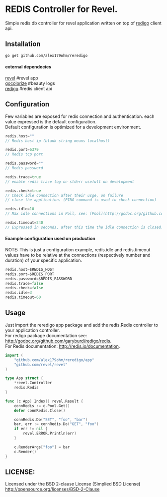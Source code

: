 REDIS Controller for Revel.
========

Simple redis db controller for revel application written on top of [redigo](https://github.com/garyburd/redigo) client api.

Installation
------------
```sh
go get github.com/alex179ohm/reredigo
```
#### external dependecies
[revel](https://github.com/revel/revel) #revel app  
[gocolorize](https://github.com/agtorre/gocolorize) #beauty logs  
[redigo](https://github.com/garyburd/redigo) #redis client api  

Configuration
-------------
Few variables are exposed for redis connection and authentication.
each value expressed is the default configuration.  
Default configuration is optimized for a development environment.
```go
redis.host=""
// Redis host ip (blank string means localhost)

redis.port=6379
// Redis tcp port

redis.password=""
// Redis password

redis.trace=true
// enable redis trace log on stderr usefull on development

redis.check=true
// Check idle connection after their usge, on failure
// close the application. (PING command is used to check connection)

redis.idle=10
// Max idle connections in Poll, see: [Pool](http://godoc.org/github.com/garyburd/redigo/redis#Pool).

redis.timeout=240
// Expressed in seconds, after this time the idle connection is closed.
```
#### Example configuration used on production
NOTE: This is just a configuration example, redis.idle and redis.timeout values
have to be relative at the connections (respectively number and duration)
of your specific application.
```go
redis.host=$REDIS_HOST
redis.port=$REDIS_PORT
redis.password=$REDIS_PASSWORD
redis.trace=false
redis.check=false
redis.idle=3
redis.timeout=60
```
Usage
-----
Just import the reredigo app package and add the redis.Redis controller to your application
controller.  
For redigo package documentation see: http://godoc.org/github.com/garyburd/redigo/redis.  
For Redis documentation: http://redis.io/documentation.  
```go
import (
	"github.com/alex179ohm/reredigo/app"
	"github.com/revel/revel"
)

type App struct {
	*revel.Controller
	redis.Redis
}

func (c App) Index() revel.Result {
	connRedis := c.Pool.Get()
	defer connRedis.Close()

	connRedis.Do("SET", "foo", "bar")
	bar, err := connRedis.Do("GET", "foo")
	if err != nil {
		revel.ERROR.Println(err)
	}

	c.RenderArgs["foo"] = bar
	c.Render()
}
```

LICENSE:
--------
Licensed under the BSD 2-clause License (Simplied BSD License) http://opensource.org/licenses/BSD-2-Clause
